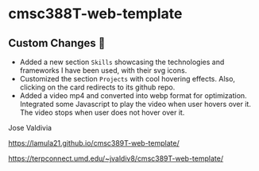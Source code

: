 # cmsc388T-web-template

## Custom Changes 🎨

- Added a new section `Skills` showcasing the technologies and frameworks I have been used, with their svg icons.
- Customized the section `Projects` with cool hovering effects. Also, clicking on the card redirects to its github repo.
- Added a video mp4 and converted into webp format for optimization. Integrated some Javascript to play the video when user hovers over it. The video stops when user does not hover over it.

Jose Valdivia

https://lamula21.github.io/cmsc389T-web-template/

https://terpconnect.umd.edu/~jvaldiv8/cmsc389T-web-template/

